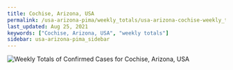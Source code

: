 ```yaml
---
title: Cochise, Arizona, USA
permalink: /usa-arizona-pima/weekly_totals/usa-arizona-cochise-weekly_totals.html
last_updated: Aug 25, 2021
keywords: ["Cochise, Arizona, USA", "weekly totals"]
sidebar: usa-arizona-pima_sidebar
---
```


![Weekly Totals of Confirmed Cases for Cochise, Arizona, USA](/covid_tracker/images/graphs/usa-arizona-cochise-weekly_totals_graph.png)
